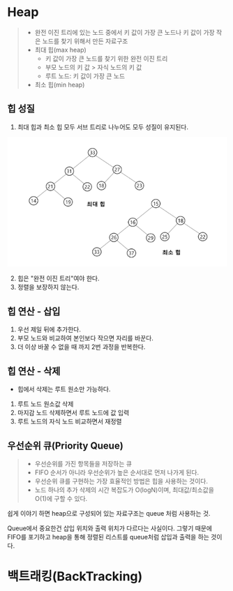 # Heap
> - 완전 이진 트리에 있는 노드 중에서 키 값이 가장 큰 노드나 키 값이 가장 작은 노드를 찾기 위해서 만든 자료구조
> - 최대 힙(max heap)
>   - 키 값이 가장 큰 노드를 찾기 위한 완전 이진 트리
>   - 부모 노드의 키 값 > 자식 노드의 키 값
>   - 루트 노드: 키 값이 가장 큰 노드
> - 최소 힙(min heap)

## 힙 성질
1. 최대 힙과 최소 힙 모두 서브 트리로 나누어도 모두 성질이 유지된다.

![img.png](img.png)

2. 힙은 "완전 이진 트리"여야 한다.
3. 정렬을 보장하지 않는다.

## 힙 연산 - 삽입
1. 우선 제일 뒤에 추가한다.
2. 부모 노드와 비교하여 본인보다 작으면 자리를 바꾼다.
3. 더 이상 바꿀 수 없을 때 까지 2번 과정을 반복한다.


## 힙 연산 - 삭제
- 힙에서 삭제는 루트 원소만 가능하다.

1. 루트 노드 원소값 삭제
2. 마지감 노드 삭제하면서 루트 노드에 값 입력
3. 루트 노드의 자식 노드 비교하면서 재정렬


## 우선순위 큐(Priority Queue)
> - 우선순위를 가진 항목들을 저장하는 큐
> - FIFO 순서가 아니라 우선순위가 높은 순서대로 먼저 나가게 된다.
> - 우선순위 큐를 구현하는 가장 효율적인 방법은 힙을 사용하는 것이다.
> - 노드 하나의 추가 삭제의 시간 복잡도가 O(logN)이며, 최대값/최소값을 O(1)에 구할 수 있다.

쉽게 이야기 하면 heap으로 구성되어 있는 자료구조는 queue 처럼 사용하는 것.

Queue에서 중요한건 삽입 위치와 출력 위치가 다르다는 사실이다.
그렇기 때문에 FIFO를 포기하고 heap을 통해 정렬된 리스트를 queue처럼 삽입과 출력을 하는 것이다.


# 백트래킹(BackTracking)


